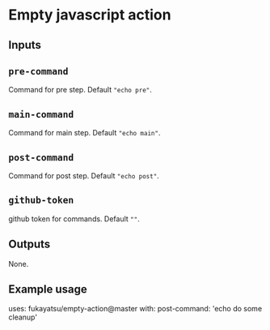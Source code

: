 # Empty javascript action
## Inputs

## `pre-command`

Command for pre step. Default `"echo pre"`.

## `main-command`

Command for main step. Default `"echo main"`.

## `post-command`

Command for post step. Default `"echo post"`.

## `github-token`

github token for commands. Default `""`.
## Outputs

None.

## Example usage

uses: fukayatsu/empty-action@master
with:
  post-command: 'echo do some cleanup'
